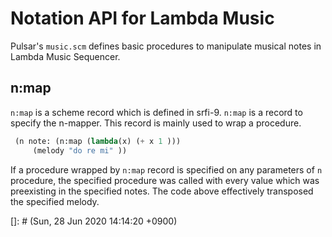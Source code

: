 
Notation API for Lambda Music
==============================

Pulsar's `music.scm` defines basic procedures to manipulate musical notes in 
Lambda Music Sequencer.


## n:map


`n:map` is a scheme record which is defined in  srfi-9. `n:map` is a record
to specify the n-mapper.  This record is mainly used to wrap a procedure.

```scheme
 (n note: (n:map (lambda(x) (+ x 1 )))
     (melody "do re mi" ))
```

If a procedure wrapped by `n:map` record is specified on any parameters of `n`  
procedure, the specified procedure was called with every value which was 
preexisting in the specified notes. The code above effectively transposed  the 
specified melody.

[]: # (Sun, 28 Jun 2020 14:14:20 +0900)


